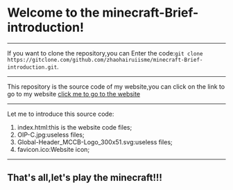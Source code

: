 # Welcome to the minecraft-Brief-introduction!

***
If you want to clone the repository,you can Enter the code:`git clone https://gitclone.com/github.com/zhaohairuiisme/minecraft-Brief-introduction.git`.

***
This repository is the source code of my website,you can click on the link to go to my website [click me to go to the website](https://zhaohairuiisme.github.io/minecraft-Brief-introduction/)

***
Let me to introduce this source code:
1. index.html:this is the website code files;
2. OIP-C.jpg:useless files;
3. Global-Header_MCCB-Logo_300x51.svg:useless files;
4. favicon.ico:Website icon;

***

## That's all,let's play the minecraft!!!
